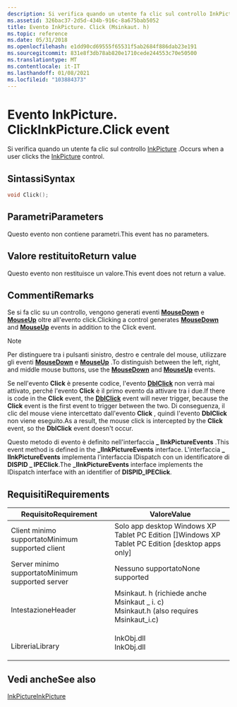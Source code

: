 ```yaml
---
description: Si verifica quando un utente fa clic sul controllo InkPicture.
ms.assetid: 326bac37-2d5d-434b-916c-8a675bab5052
title: Evento InkPicture. Click (Msinkaut. h)
ms.topic: reference
ms.date: 05/31/2018
ms.openlocfilehash: e1dd90cd69555f65531f5ab2684f886dab23e191
ms.sourcegitcommit: 831e8f3db78ab820e1710cede244553c70e50500
ms.translationtype: MT
ms.contentlocale: it-IT
ms.lasthandoff: 01/08/2021
ms.locfileid: "103884373"
---
```

# <a name="inkpictureclick-event"></a><span data-ttu-id="6e0c6-103">Evento InkPicture. Click</span><span class="sxs-lookup"><span data-stu-id="6e0c6-103">InkPicture.Click event</span></span>

<span data-ttu-id="6e0c6-104">Si verifica quando un utente fa clic sul controllo [InkPicture](inkpicture-control-reference.md) .</span><span class="sxs-lookup"><span data-stu-id="6e0c6-104">Occurs when a user clicks the [InkPicture](inkpicture-control-reference.md) control.</span></span>

## <a name="syntax"></a><span data-ttu-id="6e0c6-105">Sintassi</span><span class="sxs-lookup"><span data-stu-id="6e0c6-105">Syntax</span></span>


```C++
void Click();
```



## <a name="parameters"></a><span data-ttu-id="6e0c6-106">Parametri</span><span class="sxs-lookup"><span data-stu-id="6e0c6-106">Parameters</span></span>

<span data-ttu-id="6e0c6-107">Questo evento non contiene parametri.</span><span class="sxs-lookup"><span data-stu-id="6e0c6-107">This event has no parameters.</span></span>

## <a name="return-value"></a><span data-ttu-id="6e0c6-108">Valore restituito</span><span class="sxs-lookup"><span data-stu-id="6e0c6-108">Return value</span></span>

<span data-ttu-id="6e0c6-109">Questo evento non restituisce un valore.</span><span class="sxs-lookup"><span data-stu-id="6e0c6-109">This event does not return a value.</span></span>

## <a name="remarks"></a><span data-ttu-id="6e0c6-110">Commenti</span><span class="sxs-lookup"><span data-stu-id="6e0c6-110">Remarks</span></span>

<span data-ttu-id="6e0c6-111">Se si fa clic su un controllo, vengono generati eventi [**MouseDown**](inkpicture-mousedown.md) e [**MouseUp**](inkpicture-mouseup.md) oltre all'evento click.</span><span class="sxs-lookup"><span data-stu-id="6e0c6-111">Clicking a control generates [**MouseDown**](inkpicture-mousedown.md) and [**MouseUp**](inkpicture-mouseup.md) events in addition to the Click event.</span></span>

> [!Note]  
> <span data-ttu-id="6e0c6-112">Per distinguere tra i pulsanti sinistro, destro e centrale del mouse, utilizzare gli eventi [**MouseDown**](inkpicture-mousedown.md) e [**MouseUp**](inkpicture-mouseup.md) .</span><span class="sxs-lookup"><span data-stu-id="6e0c6-112">To distinguish between the left, right, and middle mouse buttons, use the [**MouseDown**](inkpicture-mousedown.md) and [**MouseUp**](inkpicture-mouseup.md) events.</span></span>

 

<span data-ttu-id="6e0c6-113">Se nell'evento **Click** è presente codice, l'evento [**DblClick**](inkpicture-dblclick.md) non verrà mai attivato, perché l'evento **Click** è il primo evento da attivare tra i due.</span><span class="sxs-lookup"><span data-stu-id="6e0c6-113">If there is code in the **Click** event, the [**DblClick**](inkpicture-dblclick.md) event will never trigger, because the **Click** event is the first event to trigger between the two.</span></span> <span data-ttu-id="6e0c6-114">Di conseguenza, il clic del mouse viene intercettato dall'evento **Click** , quindi l'evento **DblClick** non viene eseguito.</span><span class="sxs-lookup"><span data-stu-id="6e0c6-114">As a result, the mouse click is intercepted by the **Click** event, so the **DblClick** event doesn't occur.</span></span>

<span data-ttu-id="6e0c6-115">Questo metodo di evento è definito nell'interfaccia **\_ IInkPictureEvents** .</span><span class="sxs-lookup"><span data-stu-id="6e0c6-115">This event method is defined in the **\_IInkPictureEvents** interface.</span></span> <span data-ttu-id="6e0c6-116">L'interfaccia **\_ IInkPictureEvents** implementa l'interfaccia IDispatch con un identificatore di **DISPID \_ IPEClick**.</span><span class="sxs-lookup"><span data-stu-id="6e0c6-116">The **\_IInkPictureEvents** interface implements the IDispatch interface with an identifier of **DISPID\_IPEClick**.</span></span>

## <a name="requirements"></a><span data-ttu-id="6e0c6-117">Requisiti</span><span class="sxs-lookup"><span data-stu-id="6e0c6-117">Requirements</span></span>



| <span data-ttu-id="6e0c6-118">Requisito</span><span class="sxs-lookup"><span data-stu-id="6e0c6-118">Requirement</span></span> | <span data-ttu-id="6e0c6-119">Valore</span><span class="sxs-lookup"><span data-stu-id="6e0c6-119">Value</span></span> |
|-------------------------------------|---------------------------------------------------------------------------------------------------------------------|
| <span data-ttu-id="6e0c6-120">Client minimo supportato</span><span class="sxs-lookup"><span data-stu-id="6e0c6-120">Minimum supported client</span></span><br/> | <span data-ttu-id="6e0c6-121">Solo app desktop Windows XP Tablet PC Edition \[\]</span><span class="sxs-lookup"><span data-stu-id="6e0c6-121">Windows XP Tablet PC Edition \[desktop apps only\]</span></span><br/>                                                       |
| <span data-ttu-id="6e0c6-122">Server minimo supportato</span><span class="sxs-lookup"><span data-stu-id="6e0c6-122">Minimum supported server</span></span><br/> | <span data-ttu-id="6e0c6-123">Nessuno supportato</span><span class="sxs-lookup"><span data-stu-id="6e0c6-123">None supported</span></span><br/>                                                                                           |
| <span data-ttu-id="6e0c6-124">Intestazione</span><span class="sxs-lookup"><span data-stu-id="6e0c6-124">Header</span></span><br/>                   | <dl> <span data-ttu-id="6e0c6-125"><dt>Msinkaut. h (richiede anche Msinkaut \_ i. c)</dt></span><span class="sxs-lookup"><span data-stu-id="6e0c6-125"><dt>Msinkaut.h (also requires Msinkaut\_i.c)</dt></span></span> </dl> |
| <span data-ttu-id="6e0c6-126">Libreria</span><span class="sxs-lookup"><span data-stu-id="6e0c6-126">Library</span></span><br/>                  | <dl> <span data-ttu-id="6e0c6-127"><dt>InkObj.dll</dt></span><span class="sxs-lookup"><span data-stu-id="6e0c6-127"><dt>InkObj.dll</dt></span></span> </dl>                               |



## <a name="see-also"></a><span data-ttu-id="6e0c6-128">Vedi anche</span><span class="sxs-lookup"><span data-stu-id="6e0c6-128">See also</span></span>

<dl> <dt>

[<span data-ttu-id="6e0c6-129">InkPicture</span><span class="sxs-lookup"><span data-stu-id="6e0c6-129">InkPicture</span></span>](inkpicture-control-reference.md)
</dt> </dl>

 

 




